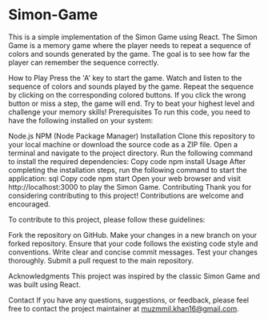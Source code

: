 # Simon-Game
This is a simple implementation of the Simon Game using React. The Simon Game is a memory game where the player needs to repeat a sequence of colors and sounds generated by the game. The goal is to see how far the player can remember the sequence correctly.

How to Play
Press the 'A' key to start the game.
Watch and listen to the sequence of colors and sounds played by the game.
Repeat the sequence by clicking on the corresponding colored buttons.
If you click the wrong button or miss a step, the game will end.
Try to beat your highest level and challenge your memory skills!
Prerequisites
To run this code, you need to have the following installed on your system:

Node.js
NPM (Node Package Manager)
Installation
Clone this repository to your local machine or download the source code as a ZIP file.
Open a terminal and navigate to the project directory.
Run the following command to install the required dependencies:
Copy code
npm install
Usage
After completing the installation steps, run the following command to start the application:
sql
Copy code
npm start
Open your web browser and visit http://localhost:3000 to play the Simon Game.
Contributing
Thank you for considering contributing to this project! Contributions are welcome and encouraged.

To contribute to this project, please follow these guidelines:

Fork the repository on GitHub.
Make your changes in a new branch on your forked repository.
Ensure that your code follows the existing code style and conventions.
Write clear and concise commit messages.
Test your changes thoroughly.
Submit a pull request to the main repository.

Acknowledgments
This project was inspired by the classic Simon Game and was built using React.

Contact
If you have any questions, suggestions, or feedback, please feel free to contact the project maintainer at muzmmil.khan16@gmail.com.
